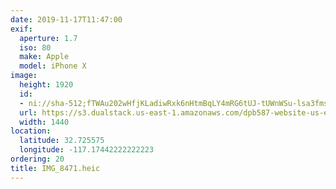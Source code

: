 ```yaml
---
date: 2019-11-17T11:47:00
exif:
  aperture: 1.7
  iso: 80
  make: Apple
  model: iPhone X
image:
  height: 1920
  id:
  - ni://sha-512;fTWAu202wHfjKLadiwRxk6nHtmBqLY4mRG6tUJ-tUWnWSu-lsa3fmsVw8_vo3vWmcnzhssPPne3gMExUePxqQg
  url: https://s3.dualstack.us-east-1.amazonaws.com/dpb587-website-us-east-1/asset/gallery/2019-san-diego/aff22f90-69f3-fc5c-425d-8ec4182d9bde~1920.jpg
  width: 1440
location:
  latitude: 32.725575
  longitude: -117.17442222222223
ordering: 20
title: IMG_8471.heic
---
```

